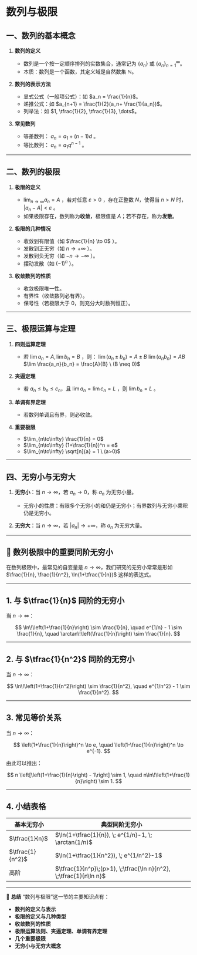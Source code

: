 
# 数列与极限


## 一、数列的基本概念

1. **数列的定义**

   * 数列是一个按一定顺序排列的实数集合，通常记为 $\{a_n\}$ 或 $\{a_n\}_{n=1}^\infty$。
   * 本质：数列是一个函数，其定义域是自然数集 $\mathbb{N}$。

2. **数列的表示方法**

   * 显式公式（一般项公式）：如 $a_n = \frac{1}{n}$。
   * 递推公式：如 $a_{n+1} = \frac{1}{2}(a_n+ \frac{1}{a_n})$。
   * 列举法：如 $1, \tfrac{1}{2}, \tfrac{1}{3}, \dots$。

3. **常见数列**

   * 等差数列： $a_n = a_1 + (n-1)d$ 。
   * 等比数列： $a_n = a_1 q^{n-1}$ 。

---

## 二、数列的极限

1. **极限的定义**

   * $\lim_{n \to \infty} a_n = A$ ，若对任意 $\varepsilon > 0$ ，存在正整数 $N$，使得当 $n > N$ 时， $|a_n - A| < \varepsilon$ 。
   * 如果极限存在，数列称为**收敛**，极限值是 $A$；若不存在，称为**发散**。

2. **极限的几种情况**

   * 收敛到有限值（如 $\frac{1}{n} \to 0$ ）。
   * 发散到正无穷（如 $n \to +\infty$ ）。
   * 发散到负无穷（如 $-n \to -\infty$ ）。
   * 摆动发散（如 $(-1)^n$ ）。

3. **收敛数列的性质**

   * 收敛极限唯一性。
   * 有界性（收敛数列必有界）。
   * 保号性（若极限大于 0，则充分大时数列恒正）。

---

## 三、极限运算与定理

1. **四则运算定理**

   * 若 $\lim a_n = A, \lim b_n = B$ ，则：
     $\lim (a_n \pm b_n) = A \pm B$
     $\lim (a_n b_n) = AB$
     $\lim \frac{a_n}{b_n} = \frac{A}{B} \ (B \neq 0)$

2. **夹逼定理**

   * 若 $a_n \leq b_n \leq c_n$，且 $\lim a_n = \lim c_n = L$ ，则 $\lim b_n = L$ 。

3. **单调有界定理**

   * 若数列单调且有界，则必收敛。

4. **重要极限**

   * $\lim_{n\to\infty} \frac{1}{n} = 0$
   * $\lim_{n\to\infty} (1+\frac{1}{n})^n = e$
   * $\lim_{n\to\infty} \sqrt[n]{a} = 1 \ (a>0)$

---

## 四、无穷小与无穷大

1. **无穷小**：当 $n \to \infty$，若 $a_n \to 0$，称 $a_n$ 为无穷小量。

   * 无穷小的性质：有限多个无穷小的和仍是无穷小；有界数列与无穷小乘积仍是无穷小。

2. **无穷大**：当 $n \to \infty$，若 $|a_n| \to +\infty$，称 $a_n$ 为无穷大量。

---

## 🌟 数列极限中的重要同阶无穷小

在数列极限中，最常见的自变量是 $n \to \infty$，我们研究的无穷小常常是形如 $\frac{1}{n}, \frac{1}{n^2}, \ln(1+\tfrac{1}{n})$ 这样的表达式。

---

## **1. 与 $\tfrac{1}{n}$ 同阶的无穷小**

当 $n \to \infty$：

$$
\ln\!\left(1+\frac{1}{n}\right) \sim \frac{1}{n}, 
\quad e^{1/n} - 1 \sim \frac{1}{n}, 
\quad \arctan\!\left(\frac{1}{n}\right) \sim \frac{1}{n}.
$$

---

## **2. 与 $\tfrac{1}{n^2}$ 同阶的无穷小**

当 $n \to \infty$：

$$
\ln\!\left(1+\frac{1}{n^2}\right) \sim \frac{1}{n^2}, 
\quad e^{1/n^2} - 1 \sim \frac{1}{n^2}.
$$

---


## **3. 常见等价关系**

当 $n \to \infty$：

$$
\left(1+\frac{1}{n}\right)^n \to e, 
\quad \left(1-\frac{1}{n}\right)^n \to e^{-1}.
$$

由此可以推出：

$$
n \left[\left(1+\frac{1}{n}\right) - 1\right] \sim 1, 
\quad n\ln\!\left(1+\frac{1}{n}\right) \sim 1.
$$

---

## **4. 小结表格**

| 基本无穷小            | 典型同阶无穷小                                                            |
| ---------------- | ------------------------------------------------------------------ |
| $\tfrac{1}{n}$   | $\ln(1+\tfrac{1}{n}), \; e^{1/n}-1, \; \arctan(1/n)$               |
| $\tfrac{1}{n^2}$ | $\ln(1+\tfrac{1}{n^2}), \; e^{1/n^2}-1$                            |
| 高阶               | $\tfrac{1}{n^p}\;(p>1), \;\tfrac{\ln n}{n^2}, \;\tfrac{1}{n\ln n}$ |

---





📌 **总结**
“数列与极限”这一节的主要知识点有：

* **数列的定义与表示**
* **极限的定义与几种类型**
* **收敛数列的性质**
* **极限运算法则、夹逼定理、单调有界定理**
* **几个重要极限**
* **无穷小与无穷大概念**



